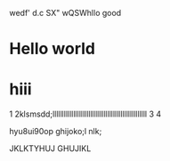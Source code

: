 
wedf'
d.c
SX"
wQSWhllo good
# Hello world  
# hiii #
1
2klsmsdd;llllllllllllllllllllllllllllllllllllllllllllllllll
3
4


hyu8ui90op
ghijoko;l
nlk;

JKLKTYHUJ
GHUJIKL

